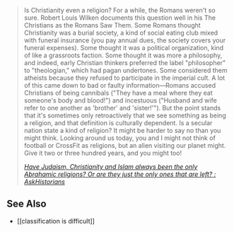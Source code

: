 >  Is Christianity even a religion? For a while, the Romans weren't so sure. Robert Louis Wilken documents this question well in his The Christians as the Romans Saw Them. Some Romans thought Christianity was a burial society, a kind of social eating club mixed with funeral insurance (you pay annual dues, the society covers your funeral expenses). Some thought it was a political organization, kind of like a grassroots faction. Some thought it was more a philosophy, and indeed, early Christian thinkers preferred the label "philosopher" to "theologian," which had pagan undertones. Some considered them atheists because they refused to participate in the imperial cult. A lot of this came down to bad or faulty information—Romans accused Christians of being cannibals ("They have a meal where they eat someone's body and blood!") and incestuous ("Husband and wife refer to one another as 'brother' and 'sister!'"). But the point stands that it's sometimes only retroactively that we see something as being a religion, and that definition is culturally dependent. Is a secular nation state a kind of religion? It might be harder to say no than you might think. Looking around us today, you and I might not think of football or CrossFit as religions, but an alien visiting our planet might. Give it two or three hundred years, and you might too!
>  
> <cite>[Have Judaism, Christianity and Islam always been the only Abrahamic religions? Or are they just the only ones that are left? : AskHistorians](https://www.reddit.com/r/AskHistorians/comments/oyt4h5/have_judaism_christianity_and_islam_always_been/?user_id=107156619577&web_redirect=true)</cite>

## See Also

* [[classification is difficult]]